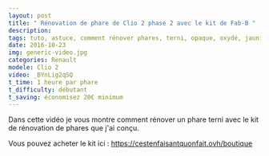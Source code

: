 ```yaml
---
layout: post
title: " Rénovation de phare de Clio 2 phase 2 avec le kit de Fab-B "
description: 
tags: tuto, astuce, comment rénover phares, terni, opaque, oxydé, jauni, sans outil, a la main, manuellement, kit, rénovation de phare, fab-b,
date: 2016-10-23 
img: generic-video.jpg
categories: Renault
modele: Clio 2
video: _BYnLig2qSQ
t_time: 1 heure par phare
t_difficulty: débutant
t_saving: économisez 20€ minimum
---
```

Dans cette vidéo je vous montre comment rénover un phare terni avec le kit de rénovation de phares que j'ai conçu.

Vous pouvez acheter le kit ici : https://cestenfaisantquonfait.ovh/boutique